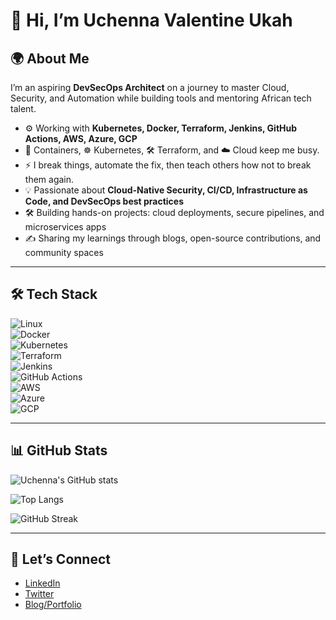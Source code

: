 # 👋 Hi, I’m Uchenna Valentine Ukah  

## 🌍 About Me  
I’m an aspiring **DevSecOps Architect** on a journey to master Cloud, Security, and Automation while building tools and mentoring African tech talent.  

- ⚙️ Working with **Kubernetes, Docker, Terraform, Jenkins, GitHub Actions, AWS, Azure, GCP**
- 🐳 Containers, ☸️ Kubernetes, 🛠️ Terraform, and ☁️ Cloud keep me busy.
- ⚡ I break things, automate the fix, then teach others how not to break them again.
- 💡 Passionate about **Cloud-Native Security, CI/CD, Infrastructure as Code, and DevSecOps best practices**  
- 🛠 Building hands-on projects: cloud deployments, secure pipelines, and microservices apps  
- ✍️ Sharing my learnings through blogs, open-source contributions, and community spaces  

---

## 🛠️ Tech Stack  
![Linux](https://img.shields.io/badge/Linux-FCC624?logo=linux&logoColor=black)  
![Docker](https://img.shields.io/badge/Docker-2496ED?logo=docker&logoColor=white)  
![Kubernetes](https://img.shields.io/badge/Kubernetes-326CE5?logo=kubernetes&logoColor=white)  
![Terraform](https://img.shields.io/badge/Terraform-7B42BC?logo=terraform&logoColor=white)  
![Jenkins](https://img.shields.io/badge/Jenkins-D24939?logo=jenkins&logoColor=white)  
![GitHub Actions](https://img.shields.io/badge/GitHub_Actions-2088FF?logo=github-actions&logoColor=white)  
![AWS](https://img.shields.io/badge/AWS-232F3E?logo=amazon-aws&logoColor=white)  
![Azure](https://img.shields.io/badge/Azure-0078D4?logo=microsoft-azure&logoColor=white)  
![GCP](https://img.shields.io/badge/GCP-4285F4?logo=google-cloud&logoColor=white)  

---

## 📊 GitHub Stats  
![Uchenna's GitHub stats](https://github-readme-stats.vercel.app/api?username=Utinobrace&show_icons=true&theme=radical)  

![Top Langs](https://github-readme-stats.vercel.app/api/top-langs/?username=tinobrace&layout=compact&theme=radical)  

![GitHub Streak](https://github-readme-streak-stats.herokuapp.com/?user=tinobrace&theme=radical)  

---

## 🔗 Let’s Connect  
- [LinkedIn](www.linkedin.com/in/uchenna-valentine-ukah-2869a37a)  
- [Twitter](https://x.com/ThisIsUche)  
- [Blog/Portfolio](https://medium.com/@BaronDVal)  

